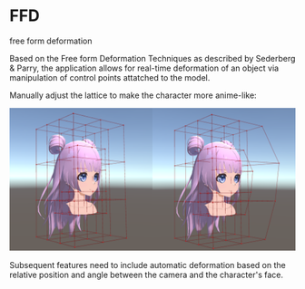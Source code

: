 # FFD

free form deformation

Based on the Free form Deformation Techniques as described by Sederberg & Parry, the application allows for real-time deformation of an object via manipulation of control points attatched to the model.

Manually adjust the lattice to make the character more anime-like:

![](Pictures/FFD%E5%AF%B9%E6%AF%94%E5%9B%BE.png)

Subsequent features need to include automatic deformation based on the relative position and angle between the camera and the character's face.


